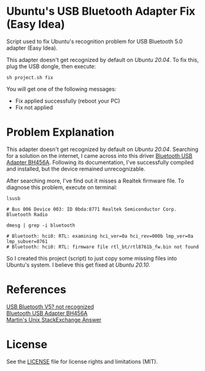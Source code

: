 # Ubuntu's USB Bluetooth Adapter Fix (Easy Idea)

Script used to fix Ubuntu's recognition problem for USB Bluetooth 5.0 adapter (Easy Idea). 

This adapter doesn't get recognized by default on _Ubuntu 20.04_. To fix this, plug the USB dongle, then execute:

```shell
sh project.sh fix
```

You will get one of the following messages:

  - Fix applied successfully (reboot your PC)
  - Fix not applied

# Problem Explanation

This adapter doesn't get recognized by default on _Ubuntu 20.04_. Searching for a solution on the internet, I came across into this driver [Bluetooth USB Adapter BH456A](https://www.xmpow.com/pages/download). Following its documentation, I've successfully compiled and installed, but the device remained unrecognizable.

After searching more, I've find out it misses a Realtek firmware file. To diagnose this problem, execute on terminal:

```shell
lsusb

# Bus 006 Device 003: ID 0bda:8771 Realtek Semiconductor Corp. Bluetooth Radio

dmesg | grep -i bluetooth

# Bluetooth: hci0: RTL: examining hci_ver=0a hci_rev=000b lmp_ver=0a lmp_subver=8761
# Bluetooth: hci0: RTL: firmware file rtl_bt/rtl8761b_fw.bin not found
```

So I created this project (script) to just copy some missing files into Ubuntu's system. I believe this get fixed at _Ubuntu 20.10_.

# References

[USB Bluetooth V5? not recognized](https://forums.linuxmint.com/viewtopic.php?t=319260)  
[Bluetooth USB Adapter BH456A](https://www.xmpow.com/pages/download)  
[Martin's Unix StackExchange Answer](https://unix.stackexchange.com/a/637627/465237)

# License

See the [LICENSE](./LICENSE.md) file for license rights and limitations (MIT).
